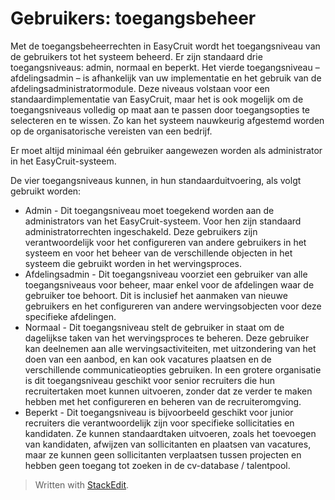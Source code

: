 # Gebruikers: toegangsbeheer

Met de toegangsbeheerrechten in EasyCruit wordt het toegangsniveau van de gebruikers tot het systeem beheerd. Er zijn standaard drie toegangsniveaus: admin, normaal en beperkt. Het vierde toegangsniveau – afdelingsadmin – is afhankelijk van uw implementatie en het gebruik van de afdelingsadministratormodule. Deze niveaus volstaan voor een standaardimplementatie van EasyCruit, maar het is ook mogelijk om de toegangsniveaus volledig op maat aan te passen door toegangsopties te selecteren en te wissen. Zo kan het systeem nauwkeurig afgestemd worden op de organisatorische vereisten van een bedrijf.

Er moet altijd minimaal één gebruiker aangewezen worden als administrator in het EasyCruit-systeem.

De vier toegangsniveaus kunnen, in hun standaarduitvoering, als volgt gebruikt worden:

-   Admin  - Dit toegangsniveau moet toegekend worden aan de administrators van het EasyCruit-systeem. Voor hen zijn standaard administratorrechten ingeschakeld. Deze gebruikers zijn verantwoordelijk voor het configureren van andere gebruikers in het systeem en voor het beheer van de verschillende objecten in het systeem die gebruikt worden in het wervingsproces.
-   Afdelingsadmin  - Dit toegangsniveau voorziet een gebruiker van alle toegangsniveaus voor beheer, maar enkel voor de afdelingen waar de gebruiker toe behoort. Dit is inclusief het aanmaken van nieuwe gebruikers en het configureren van andere wervingsobjecten voor deze specifieke afdelingen.
-   Normaal  - Dit toegangsniveau stelt de gebruiker in staat om de dagelijkse taken van het wervingsproces te beheren. Deze gebruiker kan deelnemen aan alle wervingsactiviteiten, met uitzondering van het doen van een aanbod, en kan ook vacatures plaatsen en de verschillende communicatieopties gebruiken. In een grotere organisatie is dit toegangsniveau geschikt voor senior recruiters die hun recruitertaken moet kunnen uitvoeren, zonder dat ze verder te maken hebben met het configureren en beheren van de recruiteromgving.
-   Beperkt  - Dit toegangsniveau is bijvoorbeeld geschikt voor junior recruiters die verantwoordelijk zijn voor specifieke sollicitaties en kandidaten. Ze kunnen standaardtaken uitvoeren, zoals het toevoegen van kandidaten, afwijzen van sollicitanten en plaatsen van vacatures, maar ze kunnen geen sollicitanten verplaatsen tussen projecten en hebben geen toegang tot zoeken in de cv-database / talentpool.


> Written with [StackEdit](https://stackedit.io/).
<!--stackedit_data:
eyJoaXN0b3J5IjpbLTIwMzQwMjU1MDFdfQ==
-->